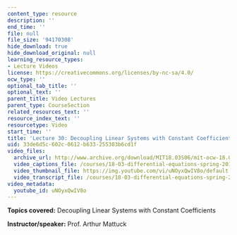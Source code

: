 ```yaml
---
content_type: resource
description: ''
end_time: ''
file: null
file_size: '94170308'
hide_download: true
hide_download_original: null
learning_resource_types:
- Lecture Videos
license: https://creativecommons.org/licenses/by-nc-sa/4.0/
ocw_type: ''
optional_tab_title: ''
optional_text: ''
parent_title: Video Lectures
parent_type: CourseSection
related_resources_text: ''
resource_index_text: ''
resourcetype: Video
start_time: ''
title: 'Lecture 30: Decoupling Linear Systems with Constant Coefficients'
uid: 33de6d5c-602c-0612-b633-255303b6cd1f
video_files:
  archive_url: http://www.archive.org/download/MIT18.03S06/mit-ocw-18.03-lec30-28apr2003-220k.mp4
  video_captions_file: /courses/18-03-differential-equations-spring-2010/e42b74c579f052079e7da054ca43e01c_uNOyxQwIV8o.vtt
  video_thumbnail_file: https://img.youtube.com/vi/uNOyxQwIV8o/default.jpg
  video_transcript_file: /courses/18-03-differential-equations-spring-2010/0b85a7757e153e1c67dac2fcd031dd2f_uNOyxQwIV8o.pdf
video_metadata:
  youtube_id: uNOyxQwIV8o
---
```


**Topics covered:** Decoupling Linear Systems with Constant Coefficients

**Instructor/speaker:** Prof. Arthur Mattuck

